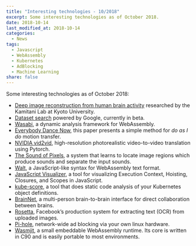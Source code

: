 ```yaml
---
title: "Interesting technologies - 10/2018"
excerpt: Some interesting technologies as of October 2018.
date: 2018-10-14
last_modified_at: 2018-10-14
categories:
  - News
tags:
  - Javascript
  - WebAssembly
  - Kubernetes
  - AdBlocking
  - Machine Learning
share: false
---
```


Some interesting technologies as of October 2018:

- [Deep image reconstruction from human brain activity](https://github.com/KamitaniLab/DeepImageReconstruction) researched by the Kamitani Lab at Kyoto University.
- [Dataset search](https://toolbox.google.com/datasetsearch) powered by Google, currently in beta.
- [Wasabi](http://wasabi.software-lab.org/), a dynamic analysis framework for WebAssembly.
- [Everybody Dance Now](https://arxiv.org/abs/1808.07371), this paper presents a simple method for *do as I do* motion transfer.
- [NVIDIA vid2vid](https://github.com/NVIDIA/vid2vid), high-resolution photorealistic video-to-video translation using Pytorch.
- [The Sound of Pixels](http://sound-of-pixels.csail.mit.edu/), a system that learns to locate image regions which produce sounds and separate the input sounds.
- [Walt](https://github.com/ballercat/walt), a JavaScript-like syntax for WebAssembly text format.
- [JavaScript Visualizer](https://tylermcginnis.com/javascript-visualizer/), a tool for visualizing Execution Context, Hoisting, Closures, and Scopes in JavaScript.
- [kube-score](https://github.com/zegl/kube-score), a tool that does static code analysis of your Kubernetes object definitions.
- [BrainNet](https://arxiv.org/abs/1809.08632v1), a multi-person brain-to-brain interface for direct collaboration between brains.
- [Rosetta](https://blog.acolyer.org/2018/10/01/rosetta-large-scale-system-for-text-detection-and-recognition-in-images/), Facebook’s production system for extracting text (OCR) from uploaded images.
- [Pi-hole](https://pi-hole.net/), network-wide ad blocking via your own linux hardware.
- [Wasmjit](https://github.com/rianhunter/wasmjit), a small embeddable WebAssembly runtime. Its core is written in C90 and is easily portable to most environments.
